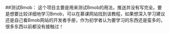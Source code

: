 ##测试Bmob：
这个项目主要是用来测试Bmob的用法，推送并没有写完全。要是想要比较详细地学习Bmob，可以在慕课网站找到该教程，如果想深入学习建议还是自己看Bmob网站的开发者手册，作为初学者认为要学习的东西还是蛮多的，很多东西以前都没有接触过！